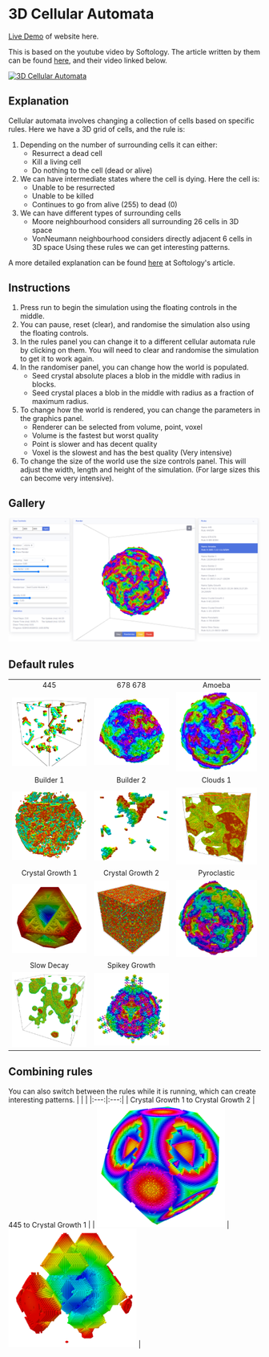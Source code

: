 # 3D Cellular Automata
[Live Demo](http://fiendchain.github.io/3D-Cellular-Automata) of website here.

This is based on the youtube video by Softology. The article written by them can be found [here](https://softologyblog.wordpress.com/2019/12/28/3d-cellular-automata-3/), and their video linked below.

[![3D Cellular Automata](http://img.youtube.com/vi/dQJ5aEsP6Fs/0.jpg)](http://youtu.be/dQJ5aEsP6Fs "3D Cellular Automata")

## Explanation
Cellular automata involves changing a collection of cells based on specific rules. Here we have a 3D grid of cells, and the rule is:
1. Depending on the number of surrounding cells it can either:
   - Resurrect a dead cell
   - Kill a living cell
   - Do nothing to the cell (dead or alive)
2. We can have intermediate states where the cell is dying. Here the cell is:
   - Unable to be resurrected
   - Unable to be killed
   - Continues to go from alive (255) to dead (0)
3. We can have different types of surrounding cells
   - Moore neighbourhood considers all surrounding 26 cells in 3D space
   - VonNeumann neighbourhood considers directly adjacent 6 cells in 3D space
Using these rules we can get interesting patterns.

A more detailed explanation can be found [here](https://softologyblog.wordpress.com/2019/12/28/3d-cellular-automata-3/) at Softology's article.

## Instructions
1. Press run to begin the simulation using the floating controls in the middle. 
2. You can pause, reset (clear), and randomise the simulation also using the floating controls.
3. In the rules panel you can change it to a different cellular automata rule by clicking on them. You will need to clear and randomise the simulation to get it to work again.
4. In the randomiser panel, you can change how the world is populated.
   - Seed crystal absolute places a blob in the middle with radius in blocks.
   - Seed crystal places a blob in the middle with radius as a fraction of maximum radius.
5. To change how the world is rendered, you can change the parameters in the graphics panel.
   - Renderer can be selected from volume, point, voxel
   - Volume is the fastest but worst quality
   - Point is slower and has decent quality 
   - Voxel is the slowest and has the best quality (Very intensive)
6. To change the size of the world use the size controls panel. This will adjust the width, length and height of the simulation. (For large sizes this can become very intensive).

## Gallery
![alt text](docs/images/app.PNG "Application")

## Default rules
| | | |
|:---:|:---:|:---:|
| 445 | 678 678 | Amoeba |
| <img src="src/images/445.PNG" alt="445" width="256"> | <img src="src/images/678 678.PNG" alt="678 678" width="256"> | <img src="src/images/amoeba.PNG" alt="Amoeba" width="256"> |
| Builder 1 | Builder 2 | Clouds 1 |
| <img src="src/images/builder-1.PNG" alt="Builder-1" width="256"> | <img src="src/images/builder-2.PNG" alt="Builder-2" width="256"> | <img src="src/images/clouds-1.PNG" alt="Clouds-1" width="256"> |
| Crystal Growth 1 | Crystal Growth 2 | Pyroclastic |
| <img src="src/images/crystal-growth-1.PNG" alt="Crystal-1" width="256"> | <img src="src/images/crystal-growth-2.PNG" alt="Crystal-2" width="256"> | <img src="src/images/pyroclastic.PNG" alt="Pyroclastic" width="256"> |
| Slow Decay | Spikey Growth |
| <img src="src/images/slow-decay.PNG" alt="Slow Decay" width="256"> | <img src="src/images/spikey-growth.PNG" alt="Spikey Growth" width="256"> |

## Combining rules
You can also switch between the rules while it is running, which can create interesting patterns.
| | |
|:---:|:---:|
| Crystal Growth 1 to Crystal Growth 2 | 445 to Crystal Growth 1 |
| <img src="docs/images/crystal-growth-1-2.PNG" alt="Crystal growth 1 to 2" width="256"> | <img src="docs/images/445-crystal-growth-1.PNG" alt="Crystal growth 1 to 2" width="256"> |